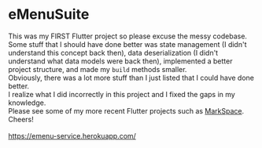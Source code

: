 # eMenuSuite
This was my FIRST Flutter project so please excuse the messy codebase.  
Some stuff that I should have done better was state management (I didn't understand this concept back then), data deserialization (I didn't understand what data models were back then), implemented a better project structure, and made my `build` methods smaller.  
Obviously, there was a lot more stuff than I just listed that I could have done better.  
I realize what I did incorrectly in this project and I fixed the gaps in my knowledge.  
Please see some of my more recent Flutter projects such as [MarkSpace](https://github.com/christianstefaniw/markspace-client).
Cheers!  
<br>
https://emenu-service.herokuapp.com/

